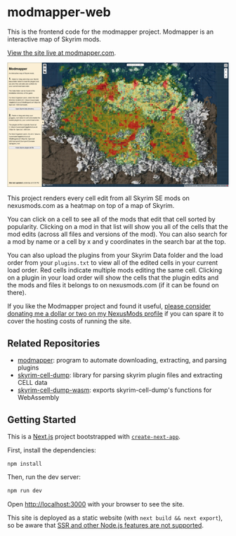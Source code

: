 # modmapper-web

This is the frontend code for the modmapper project. Modmapper is an interactive map of Skyrim mods.

[View the site live at modmapper.com](https://modmapper.com).

![Screenshot of the website](/public/img/full-screenshot.png)

This project renders every cell edit from all Skyrim SE mods on nexusmods.com as a heatmap on top of a map of Skyrim.

You can click on a cell to see all of the mods that edit that cell sorted by popularity. Clicking on a mod in that list will show you all of the cells that the mod edits (across all files and versions of the mod). You can also search for a mod by name or a cell by x and y coordinates in the search bar at the top.

You can also upload the plugins from your Skyrim Data folder and the load order from your `plugins.txt` to view all of the edited cells in your current load order. Red cells indicate multiple mods editing the same cell. Clicking on a plugin in your load order will show the cells that the plugin edits and the mods and files it belongs to on nexusmods.com (if it can be found on there).

If you like the Modmapper project and found it useful, [please consider donating me a dollar or two on my NexusMods profile](https://www.nexusmods.com/users/512579) if you can spare it to cover the hosting costs of running the site.

## Related Repositories

- [modmapper](https://github.com/thallada/modmapper): program to automate downloading, extracting, and parsing plugins
- [skyrim-cell-dump](https://github.com/thallada/skyrim-cell-dump): library for parsing skyrim plugin files and extracting CELL data
- [skyrim-cell-dump-wasm](https://github.com/thallada/skyrim-cell-dump-wasm): exports skyrim-cell-dump's functions for WebAssembly

## Getting Started

This is a [Next.js](https://nextjs.org/) project bootstrapped with [`create-next-app`](https://github.com/vercel/next.js/tree/canary/packages/create-next-app).

First, install the dependencies:

```
npm install
```

Then, run the dev server:

```bash
npm run dev
```

Open [http://localhost:3000](http://localhost:3000) with your browser to see the site.

This site is deployed as a static website (with `next build && next export`), so be aware that [SSR and other Node.js features are not supported](https://nextjs.org/docs/advanced-features/static-html-export).
